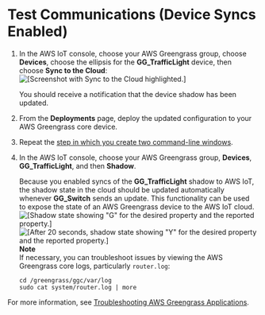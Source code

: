 # Test Communications \(Device Syncs Enabled\)<a name="comms-enabled"></a>

1. In the AWS IoT console, choose your AWS Greengrass group, choose **Devices**, choose the ellipsis for the **GG\_TrafficLight** device, then choose **Sync to the Cloud**:  
![\[Screenshot with Sync to the Cloud highlighted.\]](http://docs.aws.amazon.com/greengrass/latest/developerguide/images/gg-get-started-087.png)

   You should receive a notification that the device shadow has been updated\.

1. From the **Deployments** page, deploy the updated configuration to your AWS Greengrass core device\.

1. Repeat the [step in which you create two command\-line windows](comms-disabled.md#repeated-step)\.

1. In the AWS IoT console, choose your AWS Greengrass group, **Devices**, **GG\_TrafficLight**, and then **Shadow**\.

   Because you enabled syncs of the **GG\_TrafficLight** shadow to AWS IoT, the shadow state in the cloud should be updated automatically whenever **GG\_Switch** sends an update\. This functionality can be used to expose the state of an AWS Greengrass device to the AWS IoT cloud\.  
![\[Shadow state showing "G" for the desired property and the reported property.\]](http://docs.aws.amazon.com/greengrass/latest/developerguide/images/gg-get-started-088.png)  
![\[After 20 seconds, shadow state showing "Y" for the desired property and the reported property.\]](http://docs.aws.amazon.com/greengrass/latest/developerguide/images/gg-get-started-089.png)
**Note**  
If necessary, you can troubleshoot issues by viewing the AWS Greengrass core logs, particularly `router.log`:  

   ```
   cd /greengrass/ggc/var/log
   sudo cat system/router.log | more
   ```
For more information, see [Troubleshooting AWS Greengrass Applications](gg-troubleshooting.md)\.